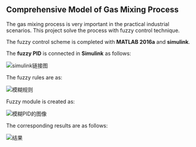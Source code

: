 ## Comprehensive Model of Gas Mixing Process

The gas mixing process is very important in the practical industrial scenarios. This project solve the process with fuzzy control technique. 

The fuzzy control scheme is completed with **MATLAB 2016a** and **simulink**.

The **fuzzy PID** is connected in **Simulink** as follows:

![simulink链接图](E:\personFile\本科科研成果\课程设计\simulink链接图.png)

The fuzzy rules are as:

![模糊规则](E:\personFile\本科科研成果\课程设计\模糊规则.png)

Fuzzy module is created as:

![模糊PID的图像](E:\personFile\本科科研成果\课程设计\模糊PID的图像.png)

The corresponding results are as follows:

![结果](E:\personFile\本科科研成果\课程设计\结果.png)
